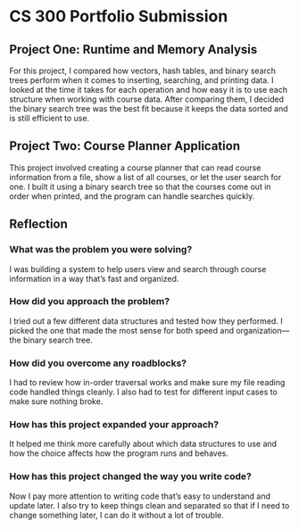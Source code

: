 # CS 300 Portfolio Submission

## Project One: Runtime and Memory Analysis  
For this project, I compared how vectors, hash tables, and binary search trees perform when it comes to inserting, searching, and printing data. I looked at the time it takes for each operation and how easy it is to use each structure when working with course data. After comparing them, I decided the binary search tree was the best fit because it keeps the data sorted and is still efficient to use.

## Project Two: Course Planner Application  
This project involved creating a course planner that can read course information from a file, show a list of all courses, or let the user search for one. I built it using a binary search tree so that the courses come out in order when printed, and the program can handle searches quickly.  

## Reflection

### What was the problem you were solving?  
I was building a system to help users view and search through course information in a way that’s fast and organized.

### How did you approach the problem?  
I tried out a few different data structures and tested how they performed. I picked the one that made the most sense for both speed and organization—the binary search tree.

### How did you overcome any roadblocks?  
I had to review how in-order traversal works and make sure my file reading code handled things cleanly. I also had to test for different input cases to make sure nothing broke.

### How has this project expanded your approach?  
It helped me think more carefully about which data structures to use and how the choice affects how the program runs and behaves.

### How has this project changed the way you write code?  
Now I pay more attention to writing code that’s easy to understand and update later. I also try to keep things clean and separated so that if I need to change something later, I can do it without a lot of trouble.
